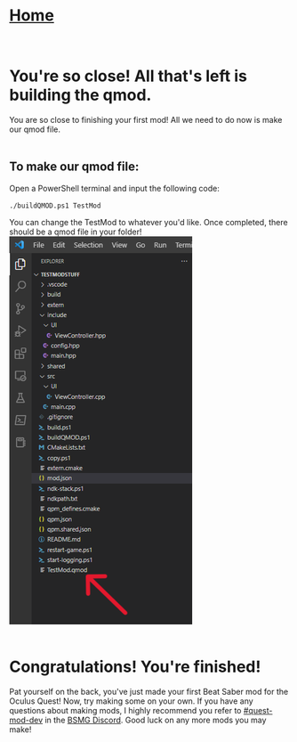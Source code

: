 # [Home](https://cgray1234.github.io/index.html)  
<br/>

# You're so close! All that's left is building the qmod.
You are so close to finishing your first mod! All we need to do now is make our qmod file.  
<br/>

## To make our qmod file:
Open a PowerShell terminal and input the following code:
```
./buildQMOD.ps1 TestMod
```  
You can change the TestMod to whatever you'd like. Once completed, there should be a qmod file in your folder!  
![](/images/finished-qmod.png)  
<br/>

# Congratulations! You're finished!
Pat yourself on the back, you've just made your first Beat Saber mod for the Oculus Quest! Now, try making some on your own. If you have any questions about making mods, I highly recommend you refer to [#quest-mod-dev](https://discord.com/channels/441805394323439646/583108561396170837) in the [BSMG Discord](https://discord.gg/beatsabermods). Good luck on any more mods you may make!